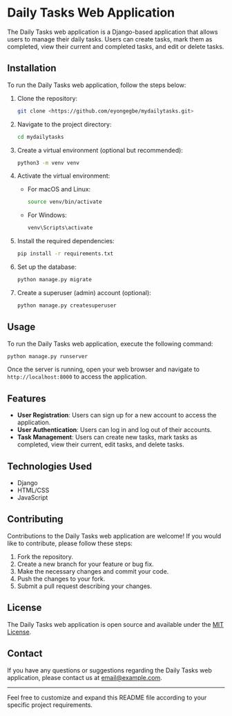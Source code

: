 # Daily Tasks Web Application

The Daily Tasks web application is a Django-based application that allows users to manage their daily tasks. Users can create tasks, mark them as completed, view their current and completed tasks, and edit or delete tasks.

## Installation

To run the Daily Tasks web application, follow the steps below:

1. Clone the repository:
   ```bash
   git clone <https://github.com/eyongegbe/mydailytasks.git>
   ```
   
2. Navigate to the project directory:
   ```bash
   cd mydailytasks
   ```

3. Create a virtual environment (optional but recommended):
   ```bash
   python3 -m venv venv
   ```

4. Activate the virtual environment:
   - For macOS and Linux:
     ```bash
     source venv/bin/activate
     ```
   - For Windows:
     ```bash
     venv\Scripts\activate
     ```

5. Install the required dependencies:
   ```bash
   pip install -r requirements.txt
   ```

6. Set up the database:
   ```bash
   python manage.py migrate
   ```

7. Create a superuser (admin) account (optional):
   ```bash
   python manage.py createsuperuser
   ```

## Usage

To run the Daily Tasks web application, execute the following command:

```bash
python manage.py runserver
```

Once the server is running, open your web browser and navigate to `http://localhost:8000` to access the application.

## Features

- **User Registration**: Users can sign up for a new account to access the application.
- **User Authentication**: Users can log in and log out of their accounts.
- **Task Management**: Users can create new tasks, mark tasks as completed, view their current, edit tasks, and delete tasks.

## Technologies Used

- Django
- HTML/CSS
- JavaScript

## Contributing

Contributions to the Daily Tasks web application are welcome! If you would like to contribute, please follow these steps:

1. Fork the repository.
2. Create a new branch for your feature or bug fix.
3. Make the necessary changes and commit your code.
4. Push the changes to your fork.
5. Submit a pull request describing your changes.

## License

The Daily Tasks web application is open source and available under the [MIT License](https://opensource.org/licenses/MIT).

## Contact

If you have any questions or suggestions regarding the Daily Tasks web application, please contact us at [email@example.com](mailto:email@example.com).

---

Feel free to customize and expand this README file according to your specific project requirements.
